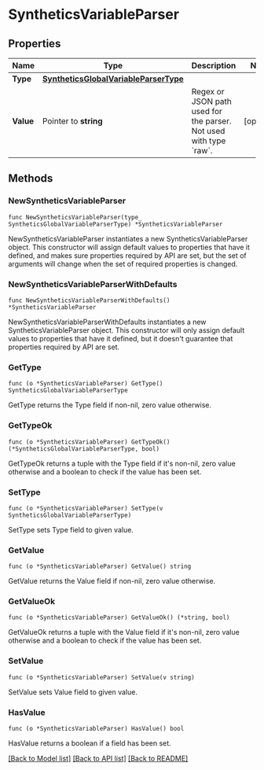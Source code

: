 # SyntheticsVariableParser

## Properties

| Name      | Type                                                                            | Description                                                                 | Notes      |
| --------- | ------------------------------------------------------------------------------- | --------------------------------------------------------------------------- | ---------- |
| **Type**  | [**SyntheticsGlobalVariableParserType**](SyntheticsGlobalVariableParserType.md) |                                                                             |
| **Value** | Pointer to **string**                                                           | Regex or JSON path used for the parser. Not used with type &#x60;raw&#x60;. | [optional] |

## Methods

### NewSyntheticsVariableParser

`func NewSyntheticsVariableParser(type_ SyntheticsGlobalVariableParserType) *SyntheticsVariableParser`

NewSyntheticsVariableParser instantiates a new SyntheticsVariableParser object.
This constructor will assign default values to properties that have it defined,
and makes sure properties required by API are set, but the set of arguments
will change when the set of required properties is changed.

### NewSyntheticsVariableParserWithDefaults

`func NewSyntheticsVariableParserWithDefaults() *SyntheticsVariableParser`

NewSyntheticsVariableParserWithDefaults instantiates a new SyntheticsVariableParser object.
This constructor will only assign default values to properties that have it defined,
but it doesn't guarantee that properties required by API are set.

### GetType

`func (o *SyntheticsVariableParser) GetType() SyntheticsGlobalVariableParserType`

GetType returns the Type field if non-nil, zero value otherwise.

### GetTypeOk

`func (o *SyntheticsVariableParser) GetTypeOk() (*SyntheticsGlobalVariableParserType, bool)`

GetTypeOk returns a tuple with the Type field if it's non-nil, zero value otherwise
and a boolean to check if the value has been set.

### SetType

`func (o *SyntheticsVariableParser) SetType(v SyntheticsGlobalVariableParserType)`

SetType sets Type field to given value.

### GetValue

`func (o *SyntheticsVariableParser) GetValue() string`

GetValue returns the Value field if non-nil, zero value otherwise.

### GetValueOk

`func (o *SyntheticsVariableParser) GetValueOk() (*string, bool)`

GetValueOk returns a tuple with the Value field if it's non-nil, zero value otherwise
and a boolean to check if the value has been set.

### SetValue

`func (o *SyntheticsVariableParser) SetValue(v string)`

SetValue sets Value field to given value.

### HasValue

`func (o *SyntheticsVariableParser) HasValue() bool`

HasValue returns a boolean if a field has been set.

[[Back to Model list]](../README.md#documentation-for-models) [[Back to API list]](../README.md#documentation-for-api-endpoints) [[Back to README]](../README.md)
